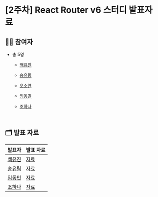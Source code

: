 # [2주차] React Router v6 스터디 발표자료

## 🙋🏻 참여자

- 총 5명
  - [백유진](https://github.com/Yujin-Baek)
  - [송유림](https://github.com/youlimsongs)
  - [오소연](https://github.com/soyeonXTukorea)
  - [임동민](https://github.com/dongmin115)
  - [조하나](https://github.com/dlwhsk0)
 
    <br>

## 🗂️ 발표 자료

| 발표자 | 발표 자료 |
|-----|-------|
| [백유진](https://github.com/Yujin-Baek) | [자료](https://medium.com/@yujin.px/react-router-v6-9c33cfe371a6)  
| [송유림](https://github.com/youlimsongs) | [자료]()  
| [임동민](https://github.com/dongmin115) | [자료](https://velog.io/@dongmin115/React-router-v6)  
| [조하나](https://github.com/dlwhsk0) | [자료](https://velog.io/@dlwhsk0/React-Study-2%EC%A3%BC%EC%B0%A8-React-Router-%EC%9D%B4%ED%95%B4%ED%95%98%EA%B8%B0)  
